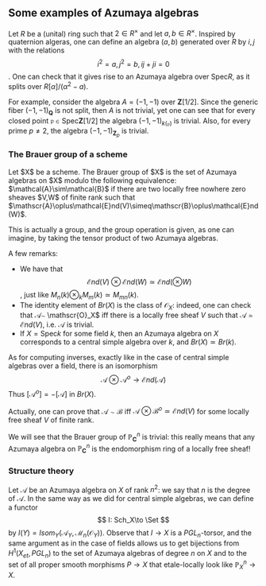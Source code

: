 ## Some examples of Azumaya algebras

Let $R$ be a (unital) ring such that $2\in R^{\times}$ and let $a,b \in R^{\times}$. Inspired by quaternion algeras, one can define an algebra $(a,b)$ generated over $R$ by $i,j$ with the relations $$i^2 = a, j^2 = b, ij+ji = 0$$.
One can check that it gives rise to an Azumaya algebra over $\text{Spec}R$, as it splits over $R[\alpha]/(\alpha^2 - a)$.

For example, consider the algebra $A = (-1,-1)$ over $\mathbf{Z}[1/2]$. Since the generic fiber $(-1,-1)_{\mathbf{Q}}$ is not split, then $A$ is not trivial, yet one can see that for every closed point $\mathfrak{p}\in\text{Spec}\mathbf{Z}[1/2]$ the algebra $(-1,-1)_{k(\mathfrak{p})}$ is trivial. Also, for every prime $p\neq 2$, the algebra $(-1,-1)_{\mathbf{Z}_p}$ is trivial.

### The Brauer group of a scheme

<div class="definition">
Let $X$ be a scheme. The Brauer group of $X$ is the set of Azumaya algebras on $X$ modulo the following equivalence: $\mathcal{A}\sim\mathcal{B}$ if there are two locally free nowhere zero sheaves $V,W$ of finite rank such that $\mathscr{A}\oplus\mathcal{E}nd(V)\simeq\mathscr{B}\oplus\mathcal{E}nd(W)$.
</div>

This is actually a group, and the group operation is given, as one can imagine, by taking the tensor product of two Azumaya algebras.

A few remarks:
- We have that $$\mathscr{E}nd(V)\otimes\mathscr{E}nd(W)\simeq\mathscr{E}nd(\otimes W)$$, just like $M_n(k)\otimes_k M_m(k)\simeq M_{mn}(k)$.
- The identity element of $Br(X)$ is the class of $\mathscr{O}_X$: indeed, one can check that $\mathscr{A}\sim$ \mathscr{O}_X$ iff there is a locally free sheaf $V$ such that $\mathscr{A}\simeq \mathscr{E}nd(V)$, i.e. $\mathscr{A}$ is trivial.
- If $X=\text{Spec} k$ for some field $k$, then an Azumaya algebra on $X$ corresponds to a central simple algebra over $k$, and $Br(X)\simeq Br(k)$.

As for computing inverses, exactly like in the case of central simple algebras over a field, there is an isomorphism
$$
\mathscr{A}\otimes \mathscr{A}^o \to \mathscr{E}nd(\mathscr{A})
$$
Thus $[\mathscr{A}^o] = -[\mathscr{A}]$ in $Br(X)$.

Actually, one can prove that $\mathscr{A}\sim \mathscr{B}$ iff $\mathscr{A}\otimes\mathscr{B}^o \simeq \mathscr{E}nd(V)$ for some locally free sheaf $V$ of finite rank.

We will see that the Brauer group of $\mathbb{P}^n_{\mathbf{C}}$ is trivial: this really means that any Azumaya algebra on $\mathbb{P}^n_{\mathbf{C}}$ is the endomorphism ring of a locally free sheaf!

### Structure theory

Let $\mathscr{A}$ be an Azumaya algebra on $X$ of rank $n^2$: we say that $n$ is the degree of $\mathscr{A}$. In the same way as we did for central simple algebras, we can define a functor
$$
I: Sch_X\to \Set
$$
by $I(Y) = Isom_Y(\mathscr{A}_Y, \mathscr{M}_n(\mathscr{O}_Y))$. Observe that $I\to X$ is a $PGL_n$-torsor, and the same argument as in the case of fields allows us to get bijections from $H^1(X_{et}, PGL_n)$ to the set of Azumaya algebras of degree $n$ on $X$ and to the set of all proper smooth morphisms $P\to X$ that etale-locally look like $\mathbb{P}^n_X\to X$.
